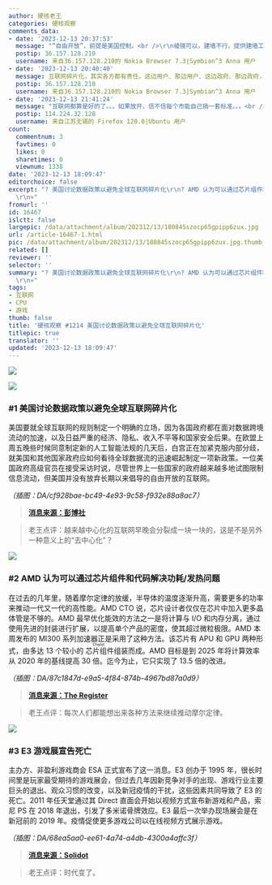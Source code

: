 ```yaml
---
author: 硬核老王
categories: 硬核观察
comments_data:
- date: '2023-12-13 20:37:53'
  message: "“自由开放”，前提是美国控制。<br />\r\n棱镜可以，建墙不行，提供建墙工具更不行。不愧是你，双标之国！"
  postip: 36.157.128.210
  username: 来自36.157.128.210的 Nokia Browser 7.3|Symbian^3 Anna 用户
- date: '2023-12-13 20:40:40'
  message: 互联网碎片化，其实各方都有责任。这边用户、那边用户、这边政府、那边政府，没有一个是无辜的
  postip: 36.157.128.210
  username: 来自36.157.128.210的 Nokia Browser 7.3|Symbian^3 Anna 用户
- date: '2023-12-13 21:41:24'
  message: "互联网都算是好的了。。。如果放开，信不信每个市能自己搞一套标准。。。<br />\r\n<br />\r\n电视才是重灾区。DTMB地面无线数字电视非得搞个奇葩格式，让某个深圳公司赚钱，导致我的某品牌电视根本收不到当地无线数字电视。。。自己放弃舆论阵地，也没谁了。。。"
  postip: 114.224.32.128
  username: 来自江苏无锡的 Firefox 120.0|Ubuntu 用户
count:
  commentnum: 3
  favtimes: 0
  likes: 0
  sharetimes: 0
  viewnum: 1338
date: '2023-12-13 18:09:47'
editorchoice: false
excerpt: "? 美国讨论数据政策以避免全球互联网碎片化\r\n? AMD 认为可以通过芯片组件和代码解决功耗/发热问题\r\n? E3 游戏展宣告死亡\r\n»
  \r\n»"
fromurl: ''
id: 16467
islctt: false
largepic: /data/attachment/album/202312/13/180845szocp65gpipp6zux.jpg
url: /article-16467-1.html
pic: /data/attachment/album/202312/13/180845szocp65gpipp6zux.jpg.thumb.jpg
related: []
reviewer: ''
selector: ''
summary: "? 美国讨论数据政策以避免全球互联网碎片化\r\n? AMD 认为可以通过芯片组件和代码解决功耗/发热问题\r\n? E3 游戏展宣告死亡\r\n»
  \r\n»"
tags:
- 互联网
- CPU
- 游戏
thumb: false
title: '硬核观察 #1214 美国讨论数据政策以避免全球互联网碎片化'
titlepic: true
translator: ''
updated: '2023-12-13 18:09:47'
---
```


![](/data/attachment/album/202312/13/180845szocp65gpipp6zux.jpg)


![](/data/attachment/album/202312/13/180856subhs1bnk4n61lec.png)


### #1 美国讨论数据政策以避免全球互联网碎片化


美国要就全球互联网的规则制定一个明确的立场，因为各国政府都在面对数据跨境流动的加速，以及日益严重的经济、隐私、收入不平等和国家安全后果。在欧盟上周五晚些时候同意制定新的人工智能法规的几天后，白宫正在加紧克服内部分歧，就美国和其他国家政府应如何看待全球数据流的迅速崛起制定一项新政策。一位美国政府高级官员在接受采访时说，尽管世界上一些国家的政府越来越多地试图限制信息流动，但美国并没有放弃长期以来倡导的自由开放的互联网。


*（插图：DA/cf928bae-bc49-4e93-9c58-f932e88a8ac7）*



> 
> **[消息来源：彭博社](https://www.bloomberg.com/news/articles/2023-12-11/us-debates-data-policy-to-avoid-a-balkanized-global-internet)**
> 
> 
> 



> 
> 老王点评：越来越中心化的互联网早晚会分裂成一块一块的，这是不是另外一种意义上的“去中心化”？
> 
> 
> 


![](/data/attachment/album/202312/13/180915iox4yyl3lply8zsy.png)


### #2 AMD 认为可以通过芯片组件和代码解决功耗/发热问题


在过去的几年里，随着摩尔定律的放缓，半导体的温度逐渐升高，需要更多的功率来推动一代又一代的高性能。AMD CTO 说，芯片设计者仅仅在芯片中加入更多晶体管是不够的。AMD 最早优化能效的方法之一是将计算与 I/O 和内存分离，通过使用先进的封装进行扩展，以提高单个产品的密度，使其超过微粒极限。AMD 本周发布的 MI300 系列加速器正是采用了这种方法。该芯片有 APU 和 GPU 两种形式，由多达 13 个较小的<ruby> 芯片组件 <rt>  Chiplet </rt></ruby>组装而成。AMD 目标是到 2025 年将计算效率从 2020 年的基线提高 30 倍。迄今为止，它只实现了 13.5 倍的改进。


*（插图：DA/87c1847d-e9a5-4f84-874b-4967bd87a0d9）*



> 
> **[消息来源：The Register](https://www.theregister.com/2023/12/08/amd_cto_interview/)**
> 
> 
> 



> 
> 老王点评：每次人们都能想出来各种方法来继续推动摩尔定律。
> 
> 
> 


![](/data/attachment/album/202312/13/180931pwipchg0tvqcj8qg.png)


### #3 E3 游戏展宣告死亡


主办方、非盈利游戏商会 ESA 正式宣布了这一消息。E3 创办于 1995 年，很长时间里是玩家最受期待的游戏展会，但过去几年因新竞争对手的出现、游戏行业主要巨头的退出、观众习惯的改变，以及新冠疫情的干扰，这些因素共同导致了 E3 的死亡。2011 年任天堂通过其 Direct 直面会开始以视频方式宣布新游戏和产品，索尼 PS 在 2018 年退出，引发了多米诺骨牌效应。E3 最后一次举办现场展会是在新冠前的 2019 年。疫情促使更多游戏公司以在线视频方式展示游戏。


*（插图：DA/68ea5aa0-ee61-4a74-a4db-4300a4affc3f）*



> 
> **[消息来源：Solidot](https://www.solidot.org/story?sid=76869)**
> 
> 
> 



> 
> 老王点评：时代变了。
> 
> 
>